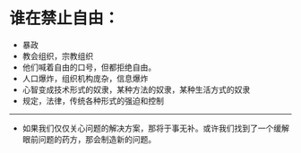 # 谁在禁止自由：
- 暴政
- 教会组织，宗教组织
- 他们喊着自由的口号，但都拒绝自由。
- 人口爆炸，组织机构庞杂，信息爆炸
- 心智变成技术形式的奴隶，某种方法的奴隶，某种生活方式的奴隶
- 规定，法律，传统各种形式的强迫和控制

***

- 如果我们仅仅关心问题的解决方案，那将于事无补。或许我们找到了一个缓解眼前问题的药方，那会制造新的问题。